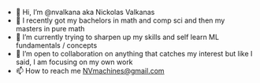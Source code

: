 - 👋 Hi, I’m @nvalkana aka Nickolas Valkanas
- 👀 I recently got my bachelors in math and comp sci
      and then my masters in pure math
- 🌱 I’m currently trying to sharpen up my skills
      and self learn ML fundamentals / concepts
- 💞️ I’m open to collaboration on anything that catches my interest
      but like I said, I am focusing on my own work
- 📫 How to reach me NVmachines@gmail.com

<!---
nvalkana/nvalkana is a ✨ special ✨ repository because its `README.md` (this file) appears on your GitHub profile.
You can click the Preview link to take a look at your changes.
--->
